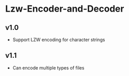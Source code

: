 # Lzw-Encoder-and-Decoder

## v1.0

- Support LZW encoding for character strings

## v1.1

- Can encode multiple types of files